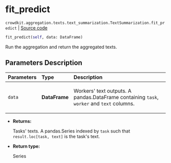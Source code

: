 # fit_predict
`crowdkit.aggregation.texts.text_summarization.TextSummarization.fit_predict` | [Source code](https://github.com/Toloka/crowd-kit/blob/v1.1.0/crowdkit/aggregation/texts/text_summarization.py#L76)

```python
fit_predict(self, data: DataFrame)
```

Run the aggregation and return the aggregated texts.

## Parameters Description

| Parameters | Type | Description |
| :----------| :----| :-----------|
`data`|**DataFrame**|<p>Workers&#x27; text outputs. A pandas.DataFrame containing `task`, `worker` and `text` columns.</p>

* **Returns:**

  Tasks' texts.
A pandas.Series indexed by `task` such that `result.loc[task, text]`
is the task's text.

* **Return type:**

  Series
